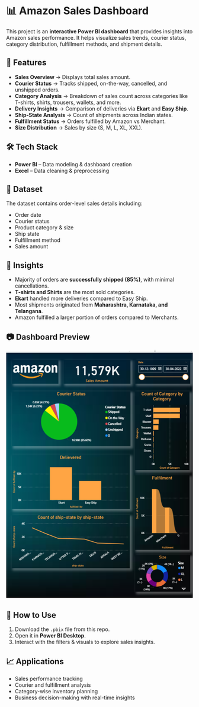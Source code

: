 # 📊 Amazon Sales Dashboard

This project is an **interactive Power BI dashboard** that provides insights into Amazon sales performance. It helps visualize sales trends, courier status, category distribution, fulfillment methods, and shipment details.

## 📌 Features

* **Sales Overview** → Displays total sales amount.
* **Courier Status** → Tracks shipped, on-the-way, cancelled, and unshipped orders.
* **Category Analysis** → Breakdown of sales count across categories like T-shirts, shirts, trousers, wallets, and more.
* **Delivery Insights** → Comparison of deliveries via **Ekart** and **Easy Ship**.
* **Ship-State Analysis** → Count of shipments across Indian states.
* **Fulfillment Status** → Orders fulfilled by Amazon vs Merchant.
* **Size Distribution** → Sales by size (S, M, L, XL, XXL).

## 🛠 Tech Stack

* **Power BI** – Data modeling & dashboard creation
* **Excel** – Data cleaning & preprocessing

## 📂 Dataset

The dataset contains order-level sales details including:

* Order date
* Courier status
* Product category & size
* Ship state
* Fulfillment method
* Sales amount

## 🚀 Insights

* Majority of orders are **successfully shipped (85%)**, with minimal cancellations.
* **T-shirts and Shirts** are the most sold categories.
* **Ekart** handled more deliveries compared to Easy Ship.
* Most shipments originated from **Maharashtra, Karnataka, and Telangana**.
* Amazon fulfilled a larger portion of orders compared to Merchants.

## 📷 Dashboard Preview

![Dashboard Screenshot](https://github.com/Yogita2409/Amazon-Sales-dashboard/blob/master/Amazon%20dashboard.png)

## 📌 How to Use

1. Download the `.pbix` file from this repo.
2. Open it in **Power BI Desktop**.
3. Interact with the filters & visuals to explore sales insights.

## 📈 Applications

* Sales performance tracking
* Courier and fulfillment analysis
* Category-wise inventory planning
* Business decision-making with real-time insights

